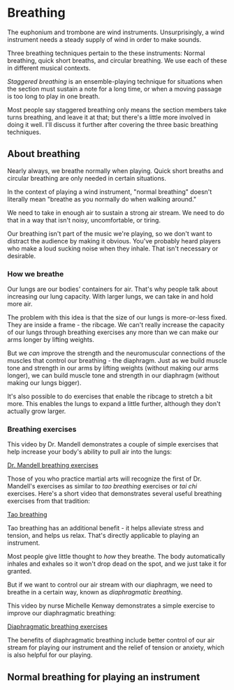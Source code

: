 # Breathing

The euphonium and trombone are wind instruments. Unsurprisingly, a wind instrument needs a steady supply of wind in order to make sounds. 

Three breathing techniques pertain to the these instruments: Normal breathing, quick short breaths, and circular breathing. We use each of these in different musical contexts. 

_Staggered breathing_ is an ensemble-playing technique for situations when the section must sustain a note for a long time, or when a moving passage is too long to play in one breath. 

Most people say staggered breathing only means the section members take turns breathing, and leave it at that; but there's a little more involved in doing it well. I'll discuss it further after covering the three basic breathing techniques.

## About breathing

Nearly always, we breathe normally when playing. Quick short breaths and circular breathing are only needed in certain situations. 

In the context of playing a wind instrument, "normal breathing" doesn't literally mean "breathe as you normally do when walking around." 

We need to take in enough air to sustain a strong air stream. We need to do that in a way that isn't noisy, uncomfortable, or tiring. 

Our breathing isn't part of the music we're playing, so we don't want to distract the audience by making it obvious. You've probably heard players who make a loud sucking noise when they inhale. That isn't necessary or desirable.

### How we breathe

Our lungs are our bodies' containers for air. That's why people talk about increasing our lung capacity. With larger lungs, we can take in and hold more air. 

The problem with this idea is that the size of our lungs is more-or-less fixed. They are inside a frame - the ribcage. We can't really increase the capacity of our lungs through breathing exercises any more than we can make our arms longer by lifting weights. 

But we _can_ improve the strength and the neuromuscular connections of the muscles that control our breathing - the diaphragm. Just as we build muscle tone and strength in our arms by lifting weights (without making our arms longer), we can build muscle tone and strength in our diaphragm (without making our lungs bigger). 

It's also possible to do exercises that enable the ribcage to stretch a bit more. This enables the lungs to expand a little further, although they don't actually grow larger. 

### Breathing exercises 

This video by Dr. Mandell demonstrates a couple of simple exercises that help increase your body's ability to pull air into the lungs: 

[Dr. Mandell breathing exercises](https://www.youtube.com/shorts/mV7ATSHzaOc) 

Those of you who practice martial arts will recognize the first of Dr. Mandell's exercises as similar to _tao breathing_ exercises or _tai chi_ exercises. Here's a short video that demonstrates several useful breathing exercises from that tradition:

[Tao breathing](https://www.youtube.com/shorts/ALJCtPUkeHc) 

Tao breathing has an additional benefit - it helps alleviate stress and tension, and helps us relax. That's directly applicable to playing an instrument. 

Most people give little thought to _how_ they breathe. The body automatically inhales and exhales so it won't drop dead on the spot, and we just take it for granted. 

But if we want to control our air stream with our diaphragm, we need to breathe in a certain way, known as _diaphragmatic breathing_. 

This video by nurse Michelle Kenway demonstrates a simple exercise to improve our diaphragmatic breathing:

[Diaphragmatic breathing exercises](https://www.youtube.com/watch?v=9jpchJcKivk)

The benefits of diaphragmatic breathing include better control of our air stream for playing our instrument and the relief of tension or anxiety, which is also helpful for our playing. 

## Normal breathing for playing an instrument







